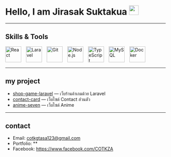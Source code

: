 # Hello, I am Jirasak Suktakua <img src="https://media.giphy.com/media/hvRJCLFzcasrR4ia7z/giphy.gif" width="30">

---

##  Skills & Tools
<ul style="list-style:none; display:flex; gap:15px; padding:0; margin:0; flex-wrap:nowrap; overflow-x:auto; align-items:center;">
  <li>
    <a href="https://reactjs.org" target="_blank">
      <img src="https://img.icons8.com/?size=100&id=asWSSTBrDlTW&format=png&color=61DAFB" width="50" height="50" alt="React"/>
    </a>
  </li>
  <li>
    <a href="https://laravel.com/" target="_blank">
      <img src="https://upload.wikimedia.org/wikipedia/commons/thumb/9/9a/Laravel.svg/640px-Laravel.svg.png" width="50" height="50" alt="Laravel"/>
    </a>
  </li>
  <li>
    <a href="https://git-scm.com/" target="_blank">
      <img src="https://upload.wikimedia.org/wikipedia/commons/thumb/3/3f/Git_icon.svg/640px-Git_icon.svg.png" width="50" height="50" alt="Git"/>
    </a>
  </li>
  <li>
    <a href="https://nodejs.org" target="_blank">
      <img src="https://upload.wikimedia.org/wikipedia/commons/thumb/d/d9/Node.js_logo.svg/640px-Node.js_logo.svg.png" width="50" height="50" alt="Node.js"/>
    </a>
  </li>
  <li>
    <a href="https://www.typescriptlang.org/" target="_blank">
      <img src="https://upload.wikimedia.org/wikipedia/commons/thumb/4/4c/Typescript_logo_2020.svg/1024px-Typescript_logo_2020.svg.png" width="50" height="50" alt="TypeScript"/>
    </a>
  </li>
  <li>
    <a href="https://www.mysql.com" target="_blank">
      <img src="https://cdn.freebiesupply.com/logos/large/2x/mysql-5-logo-png-transparent.png" width="50" height="50" alt="MySQL"/>
    </a>
  </li>
  <li>
    <a href="https://www.docker.com/" target="_blank">
      <img src="https://img.icons8.com/fluent/512/docker.png" width="50" height="50" alt="Docker"/>
    </a>
  </li>
</ul>



---

##  my project
- [shop-game-laravel](https://github.com/COTKZA/shop-game-laravel) — เว็บร้านค้าเกมด้วย Laravel
- [contact-card](https://github.com/COTKZA/anime-seven.git) — เว็บไซต์ Contact ส่วนตัว
- [anime-seven](https://github.com/COTKZA/web-portfolio) — เว็บไซต์ Anime 

---

## contact
- Email: cotkgtasa123@gmail.com
- Portfolio: **   
- Facebook: https://www.facebook.com/COTKZA
